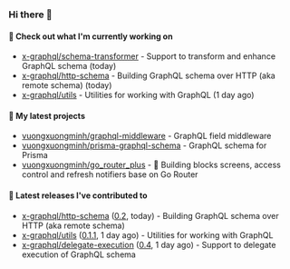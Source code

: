 ### Hi there 👋

#### 👷 Check out what I'm currently working on

- [x-graphql/schema-transformer](https://github.com/x-graphql/schema-transformer) - Support to transform and enhance GraphQL schema (today)
- [x-graphql/http-schema](https://github.com/x-graphql/http-schema) - Building GraphQL schema over HTTP (aka remote schema) (today)
- [x-graphql/utils](https://github.com/x-graphql/utils) - Utilities for working with GraphQL (1 day ago)

#### 🌱 My latest projects

- [vuongxuongminh/graphql-middleware](https://github.com/vuongxuongminh/graphql-middleware) - GraphQL field middleware
- [vuongxuongminh/prisma-graphql-schema](https://github.com/vuongxuongminh/prisma-graphql-schema) - GraphQL schema for Prisma
- [vuongxuongminh/go_router_plus](https://github.com/vuongxuongminh/go_router_plus) - :office: Building blocks screens, access control and refresh notifiers base on Go Router

#### 🔭 Latest releases I've contributed to

- [x-graphql/http-schema](https://github.com/x-graphql/http-schema) ([0.2](https://github.com/x-graphql/http-schema/releases/tag/0.2), today) - Building GraphQL schema over HTTP (aka remote schema)
- [x-graphql/utils](https://github.com/x-graphql/utils) ([0.1.1](https://github.com/x-graphql/utils/releases/tag/0.1.1), 1 day ago) - Utilities for working with GraphQL
- [x-graphql/delegate-execution](https://github.com/x-graphql/delegate-execution) ([0.4](https://github.com/x-graphql/delegate-execution/releases/tag/0.4), 1 day ago) - Support to delegate execution of GraphQL schema
